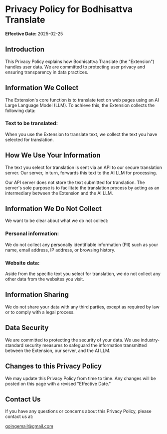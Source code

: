 # Privacy Policy for Bodhisattva Translate

**Effective Date:** 2025-02-25

## Introduction

This Privacy Policy explains how Bodhisattva Translate (the "Extension") handles user data. We are committed to protecting user privacy and ensuring transparency in data practices.

## Information We Collect

The Extension's core function is to translate text on web pages using an AI Large Language Model (LLM). To achieve this, the Extension collects the following data:

### Text to be translated:
When you use the Extension to translate text, we collect the text you have selected for translation.

## How We Use Your Information

The text you select for translation is sent via an API to our secure translation server. Our server, in turn, forwards this text to the AI LLM for processing.

Our API server does not store the text submitted for translation. The server's sole purpose is to facilitate the translation process by acting as an intermediary between the Extension and the AI LLM.

## Information We Do Not Collect

We want to be clear about what we do not collect:

### Personal information: 
We do not collect any personally identifiable information (PII) such as your name, email address, IP address, or browsing history.
### Website data: 
Aside from the specific text you select for translation, we do not collect any other data from the websites you visit.
## Information Sharing

We do not share your data with any third parties, except as required by law or to comply with a legal process.

## Data Security

We are committed to protecting the security of your data. We use industry-standard security measures to safeguard the information transmitted between the Extension, our server, and the AI LLM.

## Changes to this Privacy Policy

We may update this Privacy Policy from time to time. Any changes will be posted on this page with a revised "Effective Date."

## Contact Us

If you have any questions or concerns about this Privacy Policy, please contact us at:

goingemail@gmail.com
